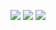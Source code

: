![](http://www.plantuml.com/plantuml/proxy?cache=no&src=https://raw.githubusercontent.com/ip-85/pm/master/docs/UML/Manager-2lvl/checkAbility.puml)
![](http://www.plantuml.com/plantuml/proxy?cache=no&src=https://raw.githubusercontent.com/ip-85/pm/master/docs/UML/Manager-2lvl/taskReceive.puml)
![](http://www.plantuml.com/plantuml/proxy?cache=no&src=https://raw.githubusercontent.com/ip-85/pm/master/docs/UML/Manager-2lvl/taskState.puml)
